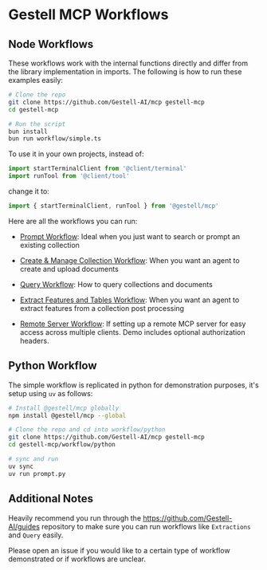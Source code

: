 # Gestell MCP Workflows

## Node Workflows

These workflows work with the internal functions directly and differ from the library implementation in imports. The following is how to run these examples easily:

```bash
# Clone the repo
git clone https://github.com/Gestell-AI/mcp gestell-mcp
cd gestell-mcp

# Run the script
bun install
bun run workflow/simple.ts
```

To use it in your own projects, instead of:

```typescript
import startTerminalClient from '@client/terminal'
import runTool from '@client/tool'
```

change it to:

```typescript
import { startTerminalClient, runTool } from '@gestell/mcp'
```

Here are all the workflows you can run:

- [Prompt Workflow](./prompt.ts): Ideal when you just want to search or prompt an existing collection

- [Create & Manage Collection Workflow](./management.ts): When you want an agent to create and upload documents

- [Query Workflow](./query.ts): How to query collections and documents

- [Extract Features and Tables Workflow](./extractions.ts): When you want an agent to extract features from a collection post processing

- [Remote Server Workflow](./remote.ts): If setting up a remote MCP server for easy access across multiple clients. Demo includes optional authorization headers.

## Python Workflow

The simple workflow is replicated in python for demonstration purposes, it's setup using `uv` as follows:

```bash
# Install @gestell/mcp globally
npm install @gestell/mcp --global

# Clone the repo and cd into workflow/python
git clone https://github.com/Gestell-AI/mcp gestell-mcp
cd gestell-mcp/workflow/python

# sync and run
uv sync
uv run prompt.py
```

## Additional Notes

Heavily recommend you run through the <https://github.com/Gestell-AI/guides> repository to make sure you can run workflows like `Extractions` and `Query` easily.

Please open an issue if you would like to a certain type of workflow demonstrated or if workflows are unclear.
